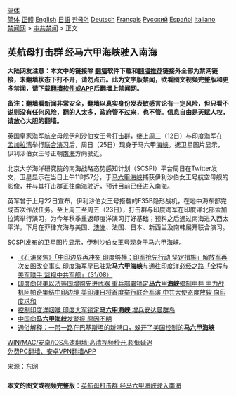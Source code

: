  <!-- 面包屑导航 --> <div class="breadcrumb"><!-- GTranslate: https://gtranslate.io/ -->  <div class="switcher notranslate">  <div class="selected">  <a href="#" onclick="return false;"> 简体</a>  </div>  <div class="option">  <a href="https://www.bannedbook.org" onclick="doGTranslate('zh-CN|zh-CN');jQuery('div.switcher div.selected a').html(jQuery(this).html());return false;" title="简体中文" class="nturl selected"> 简体</a>  <a href="https://www.bannedbook.org/zh-tw/" onclick="doGTranslate('zh-CN|zh-TW');jQuery('div.switcher div.selected a').html(jQuery(this).html());return false;" title="繁體中文" class="nturl"> 正體</a>  <a href="https://www.bannedbook.org/en/" onclick="doGTranslate('zh-CN|en');jQuery('div.switcher div.selected a').html(jQuery(this).html());return false;" title="English" class="nturl"> English</a>  <a href="https://www.bannedbook.org/ja/" onclick="doGTranslate('zh-CN|ja');jQuery('div.switcher div.selected a').html(jQuery(this).html());return false;" title="日本語" class="nturl"> 日語</a>  <a href="https://www.bannedbook.org/ko/" onclick="doGTranslate('zh-CN|ko');jQuery('div.switcher div.selected a').html(jQuery(this).html());return false;" title="한국어" class="nturl"> 한국어</a>  <a href="https://www.bannedbook.org/de/" onclick="doGTranslate('zh-CN|de');jQuery('div.switcher div.selected a').html(jQuery(this).html());return false;" title="Deutsch" class="nturl"> Deutsch</a>  <a href="https://www.bannedbook.org/fr/" onclick="doGTranslate('zh-CN|fr');jQuery('div.switcher div.selected a').html(jQuery(this).html());return false;" title="Français" class="nturl"> Français</a>  <a href="https://www.bannedbook.org/ru/" onclick="doGTranslate('zh-CN|ru');jQuery('div.switcher div.selected a').html(jQuery(this).html());return false;" title="Русский" class="nturl"> Русский</a>  <a href="https://www.bannedbook.org/es/" onclick="doGTranslate('zh-CN|es');jQuery('div.switcher div.selected a').html(jQuery(this).html());return false;" title="Español" class="nturl"> Español</a>  <a href="https://www.bannedbook.org/it/" onclick="doGTranslate('zh-CN|it');jQuery('div.switcher div.selected a').html(jQuery(this).html());return false;" title="Italiano" class="nturl"> Italiano</a>  </div>  </div>      <div class='breadcrumb-sub'><!-- Breadcrumb NavXT 6.3.0 --> <a href="https://www.bannedbook.org/" class="home">禁闻网</a> &gt; <a href="https://www.bannedbook.org/bnews/cbnews/" class="category">中共禁闻</a> &gt; 正文</div></div><h2>英航母打击群 经马六甲海峡驶入南海</h2> <p class="notice"><b>大陆网友注意：本文中的链接除 <a href="https://github.com/bannedbook/fanqiang" >翻墙</a>软件下载和<a href="https://github.com/killgcd/justmysocks/blob/master/README.md">翻墙推荐</a>链接外全部为禁网链接，未翻墙状态下打不开，请勿点击。此为文字版禁闻，欲看图文视频完整版和更多禁闻，请下载<a href="https://github.com/bannedbook/fanqiang">翻墙软件或APP</a>后翻墙上禁闻网。</p><p>备注：翻墙看新闻非常安全，翻墙以真实身份发表敏感言论有一定风险，但只看不说则没有任何风险，翻的人太多，政府管不过来，也不管。信息自由是天赋人权，请放心大胆的翻墙。</b></p>  <div class="entry"> <p id="conimg">英国皇家海军航空母舰伊利沙伯女王号<a href="https://www.bannedbook.org/bnews/tag/%E6%89%93%E5%87%BB%E7%BE%A4/" class="st_tag internal_tag" rel="tag" title="标签 打击群 下的日志">打击群</a>，继上周三（12日）与印度海军在<a href="https://www.bannedbook.org/bnews/tag/%E5%AD%9F%E5%8A%A0%E6%8B%89%E6%B9%BE/" class="st_tag internal_tag" rel="tag" title="标签 孟加拉湾 下的日志">孟加拉湾</a>举行<a href="https://www.bannedbook.org/bnews/tag/%E8%81%94%E5%90%88%E6%BC%94%E4%B9%A0/" class="st_tag internal_tag" rel="tag" title="标签 联合演习 下的日志">联合演习</a>后，周日（25日）现身于马六甲<a href="https://www.bannedbook.org/bnews/tag/%E6%B5%B7%E5%B3%A1/" class="st_tag internal_tag" rel="tag" title="标签 海峡 下的日志">海峡</a>。据卫星图片显示，伊利沙伯女王号正朝<a href="https://www.bannedbook.org/bnews/tag/%e5%8d%97%e6%b5%b7/" class="st_tag internal_tag" rel="tag" title="标签 南海 下的日志">南海</a>方向驶近。</p> <p>北京大学海洋研究院的南海战略态势感知计划（SCSPI）平台周日在Twitter发文，卫星显示在当日上午11时57分，于<a href="https://www.bannedbook.org/bnews/tag/%E9%A9%AC%E5%85%AD%E7%94%B2%E6%B5%B7%E5%B3%A1/" class="st_tag internal_tag" rel="tag" title="标签 马六甲海峡 下的日志">马六甲海峡</a>捕获伊利沙伯女王号航空母舰的影像，并与其打击群正往南海驶近，预计目前已经进入南海。</p>  <p>英军曾于上月22日宣布，伊利沙伯女王号搭载的F35B隐形战机，在地中海东部完成首次作战任务。至上周三至周五（23日），打击群与印度海军在印度洋北部孟加拉湾举行演习，为今年秋季重返印度洋演习打好基础；预料之后通过南海进入西太平洋，下月在菲律宾海与美国、<a href="https://www.bannedbook.org/bnews/tag/%e6%be%b3%e6%b4%b2/" class="st_tag internal_tag" rel="tag" title="标签 澳洲 下的日志">澳洲</a>、法国、日本、新西兰及南韩展开联合演习。</p> <p>SCSPI发布的卫星图片显示，伊利沙伯女王号现身于马六甲海峡。</p>  <ul class='op-related-articles' title='相关阅读'> <li><a href='https://www.bannedbook.org/bnews/bannedvideo/20200901/1388929.html' target='_blank'>《石涛聚焦》「中印边界再冲突 印度够横：印军抢先行动 坚定措施」解放军再次妄图改变事实 印度海军早已驻紮<b>马六甲海峡</b>与通往印度洋必经之路「全程与美军联手 监视中共军舰」（31/08）</a></li> <li><a href='https://www.bannedbook.org/bnews/comments/20200714/1360715.html' target='_blank'>印度向俄美以法等国增购先进武器 重兵部署锁定<b>马六甲海峡</b>遏制中共 主力战机阿帕奇集结中印边境 美印澳日将首度举行联合军演 中共大使态度放软 向印度求和</a></li> <li><a href='https://www.bannedbook.org/bnews/topimagenews/20200713/1360124.html' target='_blank'>控制印度洋咽喉 印度大军锁定<b>马六甲海峡</b> 增兵安达曼群岛</a></li> <li><a href='https://www.bannedbook.org/bnews/headline/20190715/1158400.html' target='_blank'>中国向<b>马六甲海峡</b>发警报 原因不明</a></li> <li><a href='https://www.bannedbook.org/bnews/bannedvideo/20181212/1046114.html' target='_blank'>通俗解释：一带一路在巴基斯坦的新港口，躲开了美国控制的<b>马六甲海峡</b></a></li> </ul> <p class="texttj"> <a href="https://github.com/bannedbook/fanqiang/wiki/V2ray%E6%9C%BA%E5%9C%BA" target="_blank">WIN/MAC/安卓/iOS高速翻墙:高清视频秒开,超低延迟</a><br/> <a href="https://github.com/bannedbook/fanqiang/wiki/%E7%A6%81%E9%97%BB%E7%BD%91%E5%AE%89%E5%8D%93%E7%BF%BB%E5%A2%99%E6%96%B0%E9%97%BBAPP" target="_blank">免费PC翻墙、安卓VPN翻墙APP</a></p><p> 来源：东网 </p> <a name='sharetosocial'></a>  <div style="margin-bottom:5px;padding-bottom:5px;clear:both"> <div id="archive-pix-1" class="banner-ads"> <!-- AuctionX Display platform tag START --> <div id="26318x728x90x621x_ADSLOT2" clicktrack="%%CLICK_URL_ESC%%"></div> <!-- AuctionX Display platform tag END --> </div> <div id="archive-pix-2" class="banner-ads"> <!-- AuctionX Display platform tag START --> <div id="26315x300x250x621x_ADSLOT2" clicktrack="%%CLICK_URL_ESC%%"></div> <!-- AuctionX Display platform tag END --> </div> </div>  <div id="archive-pix-1" class="banner-ads"> <!-- AuctionX Display platform tag START --> <div id="26318x728x90x621x_ADSLOT3" clicktrack="%%CLICK_URL_ESC%%"></div> <!-- AuctionX Display platform tag END --> </div> <div><b>本文的图文或视频完整版</b>：<a href='https://www.bannedbook.org/bnews/cbnews/20210726/1594191.html'>英航母打击群 经马六甲海峡驶入南海</a></div>  </div><!--END ENTRY--> 